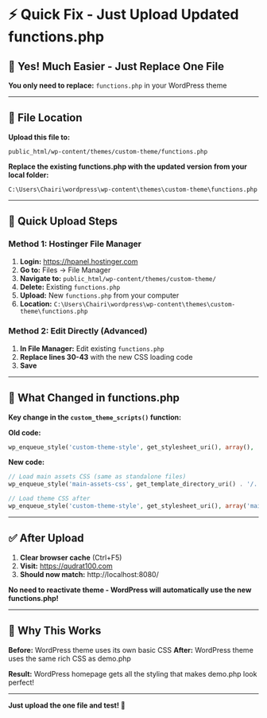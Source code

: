 # ⚡ Quick Fix - Just Upload Updated functions.php

## 🎯 Yes! Much Easier - Just Replace One File

**You only need to replace:** `functions.php` in your WordPress theme

---

## 📂 File Location

**Upload this file to:**
```
public_html/wp-content/themes/custom-theme/functions.php
```

**Replace the existing functions.php with the updated version from your local folder:**
```
C:\Users\Chairi\wordpress\wp-content\themes\custom-theme\functions.php
```

---

## 🚀 Quick Upload Steps

### Method 1: Hostinger File Manager
1. **Login:** https://hpanel.hostinger.com
2. **Go to:** Files → File Manager
3. **Navigate to:** `public_html/wp-content/themes/custom-theme/`
4. **Delete:** Existing `functions.php`
5. **Upload:** New `functions.php` from your computer
6. **Location:** `C:\Users\Chairi\wordpress\wp-content\themes\custom-theme\functions.php`

### Method 2: Edit Directly (Advanced)
1. **In File Manager:** Edit existing `functions.php`
2. **Replace lines 30-43** with the new CSS loading code
3. **Save**

---

## 🔧 What Changed in functions.php

**Key change in the `custom_theme_scripts()` function:**

**Old code:**
```php
wp_enqueue_style('custom-theme-style', get_stylesheet_uri(), array(), '2.0');
```

**New code:**
```php
// Load main assets CSS (same as standalone files)
wp_enqueue_style('main-assets-css', get_template_directory_uri() . '/../../../assets/css/style.css', array(), '2.0');

// Load theme CSS after
wp_enqueue_style('custom-theme-style', get_stylesheet_uri(), array('main-assets-css'), '2.0');
```

---

## ✅ After Upload

1. **Clear browser cache** (Ctrl+F5)
2. **Visit:** https://qudrat100.com
3. **Should now match:** http://localhost:8080/

**No need to reactivate theme - WordPress will automatically use the new functions.php!**

---

## 🎯 Why This Works

**Before:** WordPress theme uses its own basic CSS
**After:** WordPress theme uses the same rich CSS as demo.php

**Result:** WordPress homepage gets all the styling that makes demo.php look perfect!

---

**Just upload the one file and test! 🚀**
